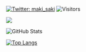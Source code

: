 [![Twitter: maki_saki](https://img.shields.io/twitter/follow/sWlnSBQihsFnfjP?style=social)]([https://twitter.com/maki_saki](https://twitter.com/sWlnSBQihsFnfjP))
![Visitors](https://visitor-badge.glitch.me/badge?page_id=contiki9&left_color=gray&right_color=blue)
 
![](https://github-profile-summary-cards.vercel.app/api/cards/profile-details?username=NewNomad&theme=vue)
 
![GitHub Stats](https://github-readme-stats.vercel.app/api?username=NewNomad&show_icons=true)
 
[![Top Langs](https://github-readme-stats.vercel.app/api/top-langs/?username=NewNomad&layout=compact&langs_count=6)](https://github.com/anuraghazra/github-readme-stats)
